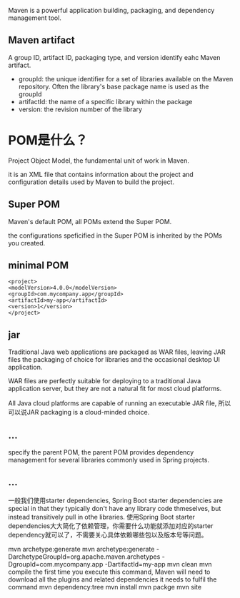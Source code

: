 Maven is a powerful application building, packaging, and dependency management tool.

## Maven artifact
A group ID, artifact ID, packaging type, and version identify eahc Maven artifact.

- groupId: the unique identifier for a set of libraries available on the Maven repository. Often the library's base package name is used as the groupId
- artifactId: the name of a specific library within the package
- version: the revision number of the library

# POM是什么？
Project Object Model, the fundamental unit of work in Maven.

it is an XML file that contains information about the project and configuration details used by Maven to build the project.

## Super POM
Maven's default POM, all POMs extend the Super POM.

the configurations speficified in the Super POM is inherited by the POMs you created.

## minimal POM

```
<project>
<modelVersion>4.0.0</modelVersion>
<groupId>com.mycompany.app</groupId>
<artifactId>my-app</artifactId>
<version>1</version>
</project>
```

## <packaging>jar</packaging>
Traditional Java web applications are packaged as WAR files, leaving JAR files the packaging of choice for libraries and the occasional desktop UI application.

WAR files are perfectly suitable for deploying to a traditional Java application server, but they are not a natural fit for most cloud platforms.

All Java cloud platforms are capable of running an executable JAR file, 所以可以说JAR packaging is a cloud-minded choice.

## <parent>...</parent>
specify the parent POM, the parent POM provides dependency management for several libraries commonly used in Spring projects.

## <dependencies>...</dependencies>
一般我们使用starter dependencies, Spring Boot starter dependencies are special in that they typically don't have any library code thmeselves, but instead transitively pull in othe libraries. 使用Spring Boot starter dependencies大大简化了依赖管理，你需要什么功能就添加对应的starter dependency就可以了，不需要关心具体依赖哪些包以及版本号等问题。


mvn archetype:generate 
mvn archetype:generate -DarchetypeGroupId=org.apache.maven.archetypes -DgroupId=com.mycompany.app -DartifactId=my-app
mvn clean
mvn compile
the first time you execute this command, Maven will need to download all the plugins and related dependencies it needs to fulfil the command
mvn dependency:tree
mvn install
mvn packge
mvn site